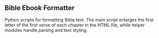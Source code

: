 ## Bible Ebook Formatter

Python scripts for formatting Bible text.
The main script enlarges the first letter of the first verse of each chapter in the HTML file, while helper modules handle parsing and text styling.